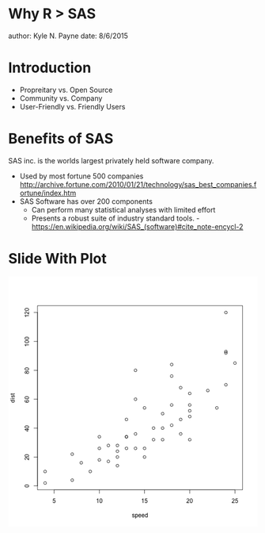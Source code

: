 Why R > SAS
========================================================
author: Kyle N. Payne
date: 8/6/2015

Introduction
========================================================
- Propreitary vs. Open Source
- Community vs. Company
- User-Friendly vs. Friendly Users

Benefits of SAS
========================================================
SAS inc. is the worlds largest privately held software company.

* Used by most fortune 500 companies
http://archive.fortune.com/2010/01/21/technology/sas_best_companies.fortune/index.htm
* SAS Software has over 200 components
  - Can perform many statistical analyses with limited effort
  - Presents a robust suite of industry standard tools.
-https://en.wikipedia.org/wiki/SAS_(software)#cite_note-encycl-2






Slide With Plot
========================================================

![plot of chunk unnamed-chunk-2](whyrisbetter-figure/unnamed-chunk-2-1.png) 
